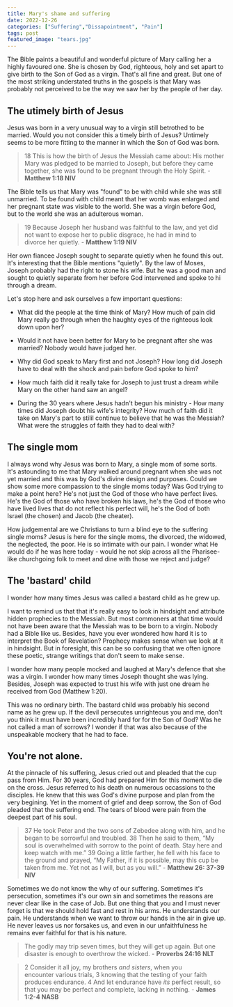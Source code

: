 ```yaml
---
title: Mary's shame and suffering
date: 2022-12-26
categories: ["Suffering","Dissapointment", "Pain"]
tags: post
featured_image: "tears.jpg"
---
```


The Bible paints a beautiful and wonderful picture of Mary calling her a highly favoured one. She is chosen by God, righteous, holy and set apart to give birth to the Son of God as a virgin. That's all fine and great. But one of the most striking understated truths in the gospels is that Mary was probably not perceived to be the way we saw her by the people of her day. 

## The utimely birth of Jesus

Jesus was born in a very unusual way to a virgin still betrothed to be married. Would you not consider this a timely birth of Jesus? Untimely seems to be more fitting to the manner in which the Son of God was born.

> 18 This is how the birth of Jesus the Messiah came about: His mother Mary was pledged to be married to Joseph, but before they came together, she was found to be pregnant through the Holy Spirit. - **Matthew 1:18 NIV**

The Bible tells us that Mary was "found" to be with child while she was still unmarried. To be found with child meant that her womb was enlarged and her pregnant state was visible to the world. She was a virgin before God, but to the world she was an adulterous woman. 

> 19 Because Joseph her husband was faithful to the law, and yet did not want to expose her to public disgrace, he had in mind to divorce her quietly. - **Matthew 1:19 NIV**

Her own fiancee Joseph sought to separate quietly when he found this out. It's interesting that the Bible mentions "quietly". By the law of Moses, Joseph probably had the right to stone his wife. But he was a good man and sought to quietly separate from her before God intervened and spoke to hi through a dream.

Let's stop here and ask ourselves a few important questions:

- What did the people at the time think of Mary? How much of pain did Mary really go through when the haughty eyes of the righteous look down upon her?

- Would it not have been better for Mary to be pregnant after she was married? Nobody would have judged her.

- Why did God speak to Mary first and not Joseph? How long did Joseph have to deal with the shock and pain before God spoke to him?

- How much faith did it really take for Joseph to just trust a dream while Mary on the other hand saw an angel?

- During the 30 years where Jesus hadn't begun his ministry - How many times did Joseph doubt his wife's integrity? How much of faith did it take on Mary's part to stilil continue to believe that he was the Messiah? What were the struggles of faith they had to deal with?

## The single mom

I always wond why Jesus was born to Mary, a single mom of some sorts. It's astounding to me that Mary walked around pregnant when she was not yet married and this was by God's divine design and purposes. Could we show some more compassion to the single moms today? Was God trying to make a point here? He's not just the God of those who have perfect lives. He's the God of those who have broken his laws, he's the God of those who have lived lives that do not reflect his perfect will, he's the God of both Israel (the chosen) and Jacob (the cheater).

How judgemental are we Christians to turn a blind eye to the suffering single moms? Jesus is here for the single moms, the divorced, the widowed, the neglected, the poor. He is so intimate with our pain. I wonder what He would do if he was here today - would he not skip across all the Pharisee-like churchgoing folk to meet and dine with those we reject and judge?

## The 'bastard' child

I wonder how many times Jesus was called a bastard child as he grew up.

I want to remind us that that it's really easy to look in hindsight and attribute hidden prophecies to the Messiah. But most commoners at that time would not have been aware that the Messiah was to be born to a virgin. Nobody had a Bible like us. Besides, have you ever wondered how hard it is to interpret the Book of Revelation? Prophecy makes sense when we look at it in hindsight. But in foresight, this can be so confusing that we often ignore these poetic, strange writings that don't seem to make sense.

I wonder how many people mocked and laughed at Mary's defence that she was a virgin. I wonder how many times Joseph thought she was lying. Besides, Joseph was expected to trust his wife with just one dream he received from God (Matthew 1:20).

This was no ordinary birth. The bastard child was probably his second name as he grew up. If the devil persecutes unrighteous you and me, don't you think it must have been incredibly hard for for the Son of God? Was he not called a man of sorrows? I wonder if that was also because of the unspeakable mockery that he had to face.

## You're not alone.

At the pinnacle of his suffering, Jesus cried out and pleaded that the cup pass from Him. For 30 years, God had prepared Him for this moment to die on the cross. Jesus referred to his death on numerous occassions to the disciples. He knew that this was God's divine purpose and plan from the very begining. Yet in the moment of grief and deep sorrow, the Son of God pleaded that the suffering end. The tears of blood were pain from the deepest part of his soul.

> 37 He took Peter and the two sons of Zebedee along with him, and he began to be sorrowful and troubled. 38 Then he said to them, “My soul is overwhelmed with sorrow to the point of death. Stay here and keep watch with me.” 39 Going a little farther, he fell with his face to the ground and prayed, “My Father, if it is possible, may this cup be taken from me. Yet not as I will, but as you will.” - **Matthew 26: 37-39 NIV**

Sometimes we do not know the why of our suffering. Sometimes it's persecution, sometimes it's our own sin and sometimes the reasons are never clear like in the case of Job. But one thing that you and I must never forget is that we should hold fast and rest in his arms. He understands our pain. He understands when we want to throw our hands in the air in give up. He never leaves us nor forsakes us, and even in our unfaithfulness he remains ever faithful for that is his nature.

> The godly may trip seven times, but they will get up again. But one disaster is enough to overthrow the wicked. - **Proverbs 24:16 NLT**



> 2 Consider it all joy, my brothers *and sisters*, when you encounter various trials, 3 knowing that the testing of your faith produces endurance. 4 And let endurance have *its* perfect result, so that you may be perfect and complete, lacking in nothing. - **James 1:2-4 NASB**